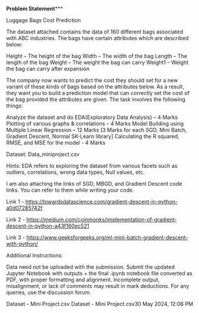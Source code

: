 ******************************Problem Statement*********************************

Luggage Bags Cost Prediction

 The dataset attached contains the data of 160 different bags associated with ABC industries. The bags have certain attributes which are described below:

Height – The height of the bag
Width – The width of the bag
Length – The length of the bag
Weight – The weight the bag can carry
Weight1 – Weight the bag can carry after expansion
 

The company now wants to predict the cost they should set for a new variant of these kinds of bags based on the attributes below. As a result, they want you to build a prediction model that can correctly set the cost of the bag provided the attributes are given. The task involves the following things:

Analyze the dataset and do EDA(Exploratory Data Analysis) – 4 Marks
Plotting of various graphs & correlations – 4 Marks
Model Building using Multiple Linear Regression – 12 Marks [3 Marks for each SGD, Mini Batch, Gradient Descent, Normal SK-Learn library]
Calculating the R squared, RMSE, and MSE for the model - 4 Marks
 

Dataset: Data_miniproject.csv

 

Hints: EDA refers to exploring the dataset from various facets such as outliers, correlations, wrong data types, Null values, etc.

I am also attaching the links of SGD, MBGD, and Gradient Descent code links. You can refer to them while writing your code.

Link 1 -  https://towardsdatascience.com/gradient-descent-in-python-a0d07285742f

Link 2 - https://medium.com/coinmonks/implementation-of-gradient-descent-in-python-a43f160ec521

Link 3 - https://www.geeksforgeeks.org/ml-mini-batch-gradient-descent-with-python/


Additional Instructions:

Data need not be uploaded with the submission.
Submit the updated Jupyter Notebook with outputs + the final .ipynb notebook file converted as PDF, with proper formatting and alignment.
Incomplete output, misalignment, or lack of comments may result in mark deductions.
For any queries, use the discussion forum.

Dataset - Mini Project.csv Dataset - Mini Project.csv30 May 2024, 12:06 PM

